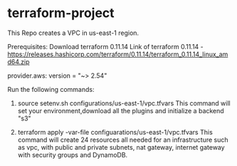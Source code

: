 # terraform-project

This Repo creates a VPC in us-east-1 region. 

Prerequisites:
Download terraform 0.11.14 
Link of terraform 0.11.14 - https://releases.hashicorp.com/terraform/0.11.14/terraform_0.11.14_linux_amd64.zip

provider.aws: version = "~> 2.54"

Run the following commands:
1) source setenv.sh configurations/us-east-1/vpc.tfvars 
This command will set your environment,download all the plugins  and initialize a backend "s3"

2) terraform apply -var-file configuarations/us-east-1/vpc.tfvars 
This command will create 24 resources all needed for an infrastructure such as vpc, with public and private subnets, nat gateway, internet gateway with security groups and DynamoDB.


